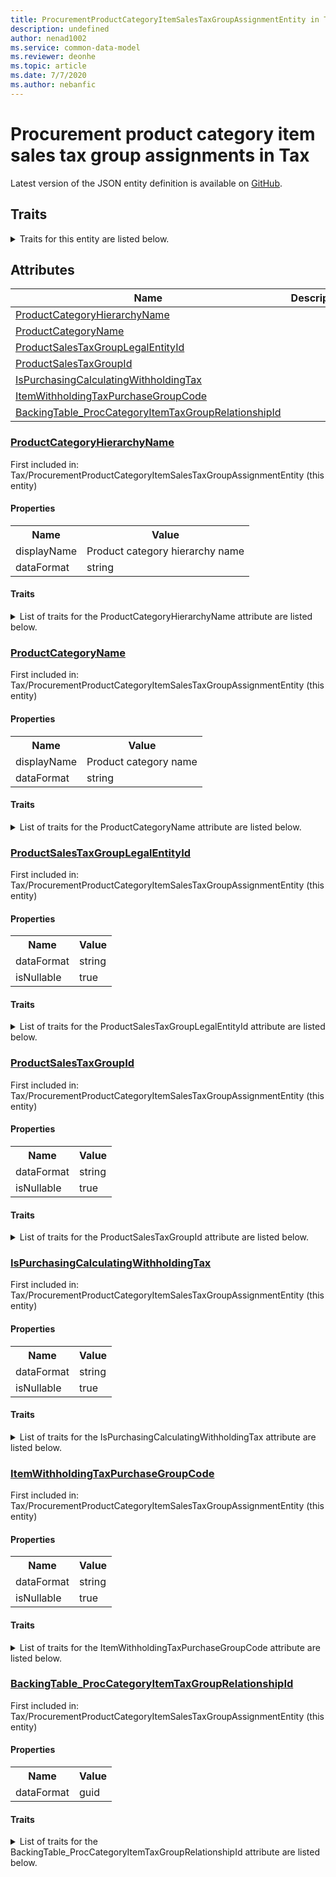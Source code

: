 ```yaml
---
title: ProcurementProductCategoryItemSalesTaxGroupAssignmentEntity in Tax - Common Data Model | Microsoft Docs
description: undefined
author: nenad1002
ms.service: common-data-model
ms.reviewer: deonhe
ms.topic: article
ms.date: 7/7/2020
ms.author: nebanfic
---
```


# Procurement product category item sales tax group assignments in Tax

  
 Latest version of the JSON entity definition is available on <a href="https://github.com/Microsoft/CDM/tree/master/schemaDocuments/core/operationsCommon/Entities/Finance/Tax/ProcurementProductCategoryItemSalesTaxGroupAssignmentEntity.cdm.json" target="_blank">GitHub</a>.  

## Traits

<details>
<summary>Traits for this entity are listed below.  
</summary>

**is.CDM.entityVersion**  
  <table><tr><th>Parameter</th><th>Value</th><th>Data type</th><th>Explanation</th></tr><tr><td>versionNumber</td><td>"1.0"</td><td>string</td><td>semantic version number of the entity</td></tr></table>

**is.application.releaseVersion**  
  <table><tr><th>Parameter</th><th>Value</th><th>Data type</th><th>Explanation</th></tr><tr><td>releaseVersion</td><td>"10.0.13.0"</td><td>string</td><td>semantic version number of the application introducing this entity</td></tr></table>

**is.localized.displayedAs**  
  Holds the list of language specific display text for an object.  <table><tr><th>Parameter</th><th>Value</th><th>Data type</th><th>Explanation</th></tr><tr><td>localizedDisplayText</td><td><table><tr><th>languageTag</th><th>displayText</th></tr><tr><td>en</td><td>Procurement product category item sales tax group assignments</td></tr></table></td><td>entity</td><td>a reference to the constant entity holding the list of localized text</td></tr></table>

</details>

## Attributes

|Name|Description|First Included in Instance|
|---|---|---|
|[ProductCategoryHierarchyName](#ProductCategoryHierarchyName)||<a href="ProcurementProductCategoryItemSalesTaxGroupAssignmentEntity.md" target="_blank">Tax/ProcurementProductCategoryItemSalesTaxGroupAssignmentEntity</a>|
|[ProductCategoryName](#ProductCategoryName)||<a href="ProcurementProductCategoryItemSalesTaxGroupAssignmentEntity.md" target="_blank">Tax/ProcurementProductCategoryItemSalesTaxGroupAssignmentEntity</a>|
|[ProductSalesTaxGroupLegalEntityId](#ProductSalesTaxGroupLegalEntityId)||<a href="ProcurementProductCategoryItemSalesTaxGroupAssignmentEntity.md" target="_blank">Tax/ProcurementProductCategoryItemSalesTaxGroupAssignmentEntity</a>|
|[ProductSalesTaxGroupId](#ProductSalesTaxGroupId)||<a href="ProcurementProductCategoryItemSalesTaxGroupAssignmentEntity.md" target="_blank">Tax/ProcurementProductCategoryItemSalesTaxGroupAssignmentEntity</a>|
|[IsPurchasingCalculatingWithholdingTax](#IsPurchasingCalculatingWithholdingTax)||<a href="ProcurementProductCategoryItemSalesTaxGroupAssignmentEntity.md" target="_blank">Tax/ProcurementProductCategoryItemSalesTaxGroupAssignmentEntity</a>|
|[ItemWithholdingTaxPurchaseGroupCode](#ItemWithholdingTaxPurchaseGroupCode)||<a href="ProcurementProductCategoryItemSalesTaxGroupAssignmentEntity.md" target="_blank">Tax/ProcurementProductCategoryItemSalesTaxGroupAssignmentEntity</a>|
|[BackingTable_ProcCategoryItemTaxGroupRelationshipId](#BackingTable_ProcCategoryItemTaxGroupRelationshipId)||<a href="ProcurementProductCategoryItemSalesTaxGroupAssignmentEntity.md" target="_blank">Tax/ProcurementProductCategoryItemSalesTaxGroupAssignmentEntity</a>|

### <a href=#ProductCategoryHierarchyName name="ProductCategoryHierarchyName">ProductCategoryHierarchyName</a>

First included in: Tax/ProcurementProductCategoryItemSalesTaxGroupAssignmentEntity (this entity)  

#### Properties

<table><tr><th>Name</th><th>Value</th></tr><tr><td>displayName</td><td>Product category hierarchy name</td></tr><tr><td>dataFormat</td><td>string</td></tr></table>

#### Traits

<details>
<summary>List of traits for the ProductCategoryHierarchyName attribute are listed below.</summary>

**is.dataFormat.character**  
**is.dataFormat.big**  
**is.dataFormat.array**  
**is.localized.displayedAs**  
Holds the list of language specific display text for an object.  <table><tr><th>Parameter</th><th>Value</th><th>Data type</th><th>Explanation</th></tr><tr><td>localizedDisplayText</td><td><table><tr><th>languageTag</th><th>displayText</th></tr><tr><td>en</td><td>Product category hierarchy name</td></tr></table></td><td>entity</td><td>a reference to the constant entity holding the list of localized text</td></tr></table>

**is.dataFormat.character**  
**is.dataFormat.array**  
</details>

### <a href=#ProductCategoryName name="ProductCategoryName">ProductCategoryName</a>

First included in: Tax/ProcurementProductCategoryItemSalesTaxGroupAssignmentEntity (this entity)  

#### Properties

<table><tr><th>Name</th><th>Value</th></tr><tr><td>displayName</td><td>Product category name</td></tr><tr><td>dataFormat</td><td>string</td></tr></table>

#### Traits

<details>
<summary>List of traits for the ProductCategoryName attribute are listed below.</summary>

**is.dataFormat.character**  
**is.dataFormat.big**  
**is.dataFormat.array**  
**is.localized.displayedAs**  
Holds the list of language specific display text for an object.  <table><tr><th>Parameter</th><th>Value</th><th>Data type</th><th>Explanation</th></tr><tr><td>localizedDisplayText</td><td><table><tr><th>languageTag</th><th>displayText</th></tr><tr><td>en</td><td>Product category name</td></tr></table></td><td>entity</td><td>a reference to the constant entity holding the list of localized text</td></tr></table>

**is.dataFormat.character**  
**is.dataFormat.array**  
</details>

### <a href=#ProductSalesTaxGroupLegalEntityId name="ProductSalesTaxGroupLegalEntityId">ProductSalesTaxGroupLegalEntityId</a>

First included in: Tax/ProcurementProductCategoryItemSalesTaxGroupAssignmentEntity (this entity)  

#### Properties

<table><tr><th>Name</th><th>Value</th></tr><tr><td>dataFormat</td><td>string</td></tr><tr><td>isNullable</td><td>true</td></tr></table>

#### Traits

<details>
<summary>List of traits for the ProductSalesTaxGroupLegalEntityId attribute are listed below.</summary>

**is.dataFormat.character**  
**is.dataFormat.big**  
**is.dataFormat.array**  
**is.nullable**  
The attribute value may be set to NULL.  

**is.dataFormat.character**  
**is.dataFormat.array**  
</details>

### <a href=#ProductSalesTaxGroupId name="ProductSalesTaxGroupId">ProductSalesTaxGroupId</a>

First included in: Tax/ProcurementProductCategoryItemSalesTaxGroupAssignmentEntity (this entity)  

#### Properties

<table><tr><th>Name</th><th>Value</th></tr><tr><td>dataFormat</td><td>string</td></tr><tr><td>isNullable</td><td>true</td></tr></table>

#### Traits

<details>
<summary>List of traits for the ProductSalesTaxGroupId attribute are listed below.</summary>

**is.dataFormat.character**  
**is.dataFormat.big**  
**is.dataFormat.array**  
**is.nullable**  
The attribute value may be set to NULL.  

**is.dataFormat.character**  
**is.dataFormat.array**  
</details>

### <a href=#IsPurchasingCalculatingWithholdingTax name="IsPurchasingCalculatingWithholdingTax">IsPurchasingCalculatingWithholdingTax</a>

First included in: Tax/ProcurementProductCategoryItemSalesTaxGroupAssignmentEntity (this entity)  

#### Properties

<table><tr><th>Name</th><th>Value</th></tr><tr><td>dataFormat</td><td>string</td></tr><tr><td>isNullable</td><td>true</td></tr></table>

#### Traits

<details>
<summary>List of traits for the IsPurchasingCalculatingWithholdingTax attribute are listed below.</summary>

**is.dataFormat.character**  
**is.dataFormat.big**  
**is.dataFormat.array**  
**is.nullable**  
The attribute value may be set to NULL.  

**is.dataFormat.character**  
**is.dataFormat.array**  
</details>

### <a href=#ItemWithholdingTaxPurchaseGroupCode name="ItemWithholdingTaxPurchaseGroupCode">ItemWithholdingTaxPurchaseGroupCode</a>

First included in: Tax/ProcurementProductCategoryItemSalesTaxGroupAssignmentEntity (this entity)  

#### Properties

<table><tr><th>Name</th><th>Value</th></tr><tr><td>dataFormat</td><td>string</td></tr><tr><td>isNullable</td><td>true</td></tr></table>

#### Traits

<details>
<summary>List of traits for the ItemWithholdingTaxPurchaseGroupCode attribute are listed below.</summary>

**is.dataFormat.character**  
**is.dataFormat.big**  
**is.dataFormat.array**  
**is.nullable**  
The attribute value may be set to NULL.  

**is.dataFormat.character**  
**is.dataFormat.array**  
</details>

### <a href=#BackingTable_ProcCategoryItemTaxGroupRelationshipId name="BackingTable_ProcCategoryItemTaxGroupRelationshipId">BackingTable_ProcCategoryItemTaxGroupRelationshipId</a>

First included in: Tax/ProcurementProductCategoryItemSalesTaxGroupAssignmentEntity (this entity)  

#### Properties

<table><tr><th>Name</th><th>Value</th></tr><tr><td>dataFormat</td><td>guid</td></tr></table>

#### Traits

<details>
<summary>List of traits for the BackingTable_ProcCategoryItemTaxGroupRelationshipId attribute are listed below.</summary>

**is.dataFormat.character**  
**is.dataFormat.big**  
**is.dataFormat.array**  
**is.dataFormat.guid**  
**means.identity.entityId**  
**is.linkedEntity.identifier**  
Marks the attribute(s) that hold foreign key references to a linked (used as an attribute) entity. This attribute is added to the resolved entity to enumerate the referenced entities.  <table><tr><th>Parameter</th><th>Value</th><th>Data type</th><th>Explanation</th></tr><tr><td>entityReferences</td><td><table><tr><th>entityReference</th><th>attributeReference</th></tr><tr><td><a href="../../../Tables/SupplyChain/ProcurementAndSourcing/Main/ProcCategoryItemTaxGroup.md" target="_blank">/core/operationsCommon/Tables/SupplyChain/ProcurementAndSourcing/Main/ProcCategoryItemTaxGroup.cdm.json/ProcCategoryItemTaxGroup</a></td><td><a href="../../../Tables/SupplyChain/ProcurementAndSourcing/Main/ProcCategoryItemTaxGroup.md#RecId" target="_blank">RecId</a></td></tr></table></td><td>entity</td><td>a reference to the constant entity holding the list of entity references</td></tr></table>

**is.dataFormat.guid**  
**is.dataFormat.character**  
**is.dataFormat.array**  
</details>
